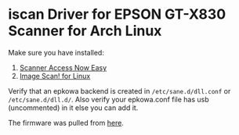 # iscan Driver for EPSON GT-X830 Scanner for Arch Linux

Make sure you have installed:

1. [Scanner Access Now Easy](https://wiki.archlinux.org/title/SANE)
2. [Image Scan! for Linux](https://bit.ly/30VN2gl)

Verify that an epkowa backend is created in `/etc/sane.d/dll.conf` or
`/etc/sane.d/dll.d/`. Also verify your epkowa.conf file has usb
(uncommented) in it else you can add it.

The firmware was pulled from [here](https://bit.ly/3yTrhdE).
